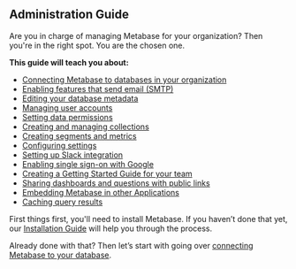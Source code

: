## Administration Guide

Are you in charge of managing Metabase for your organization? Then you're in the right spot. You are the chosen one.

**This guide will teach you about:**

* [Connecting Metabase to databases in your organization](01-managing-databases.md)
* [Enabling features that send email (SMTP)](02-setting-up-email.md)
* [Editing your database metadata](03-metadata-editing.md)
* [Managing user accounts](04-managing-users.md)
* [Setting data permissions](05-setting-permissions.md)
* [Creating and managing collections](06-collections.md)
* [Creating segments and metrics](07-segments-and-metrics.md)
* [Configuring settings](08-configuration-settings.md)
* [Setting up Slack integration](09-setting-up-slack.md)
* [Enabling single sign-on with Google](10-single-sign-on.md)
* [Creating a Getting Started Guide for your team](11-getting-started-guide.md)
* [Sharing dashboards and questions with public links](12-public-links.md)
* [Embedding Metabase in other Applications](13-embedding.md)
* [Caching query results](14-caching.md)

First things first, you'll need to install Metabase. If you haven’t done that yet, our [Installation Guide](../operations-guide/start.md#installing-and-running-metabase) will help you through the process.

Already done with that? Then let’s start with going over [connecting Metabase to your database](01-managing-databases.md).
